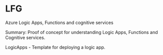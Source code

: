 # LFG
Azure Logic Apps, Functions and cognitive services

Summary: 
Proof of concept for understanding Logic Apps, Functions and Cognitive services.

LogicApps - Template for deploying a logic app.
